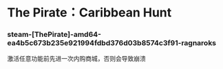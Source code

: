 # The Pirate：Caribbean Hunt

### steam-[ThePirate]-amd64-ea4b5c673b235e921994fdbd376d03b8574c3f91-ragnaroks
激活任意功能前先进一次内购商城，否则会导致崩溃
